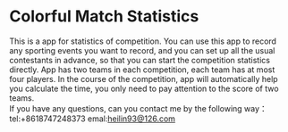 # Colorful Match Statistics 
This is a app for statistics of competition.
You can use this app to record any sporting events you want to record, and you can set up all the usual contestants in advance, so that you can start the competition statistics directly.
App has two teams in each competition, each team has at most four players.
In the course of the competition, app will automatically help you calculate the time, you only need to pay attention to the score of two teams.  
If you have any questions, can you contact me by the following way：  
tel:+8618747248373 emal:heilin93@126.com  

